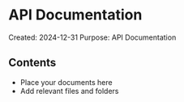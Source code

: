 # API Documentation
Created: 2024-12-31
Purpose: API Documentation

## Contents
- Place your documents here
- Add relevant files and folders
